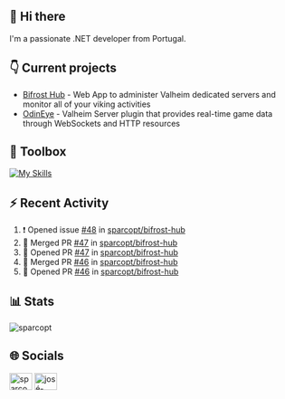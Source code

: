 ## 👋 Hi there

I'm a passionate .NET developer from Portugal.

## 👇 Current projects

- [Bifrost Hub](https://github.com/sparcopt/bifrost-hub) - Web App to administer Valheim dedicated servers and monitor all of your viking activities
- [OdinEye](https://github.com/sparcopt/odin-eye) - Valheim Server plugin that provides real-time game data through WebSockets and HTTP resources

## 🧰 Toolbox
[![My Skills](https://skillicons.dev/icons?i=cs,dotnet,bash,linux,git,docker,kubernetes,cassandra,mongodb,grafana,jenkins,kafka,raspberrypi,unity,vim)](https://skillicons.dev)

## :zap: Recent Activity
<!--START_SECTION:activity-->
1. ❗ Opened issue [#48](https://github.com/sparcopt/bifrost-hub/issues/48) in [sparcopt/bifrost-hub](https://github.com/sparcopt/bifrost-hub)
2. 🎉 Merged PR [#47](https://github.com/sparcopt/bifrost-hub/pull/47) in [sparcopt/bifrost-hub](https://github.com/sparcopt/bifrost-hub)
3. 💪 Opened PR [#47](https://github.com/sparcopt/bifrost-hub/pull/47) in [sparcopt/bifrost-hub](https://github.com/sparcopt/bifrost-hub)
4. 🎉 Merged PR [#46](https://github.com/sparcopt/bifrost-hub/pull/46) in [sparcopt/bifrost-hub](https://github.com/sparcopt/bifrost-hub)
5. 💪 Opened PR [#46](https://github.com/sparcopt/bifrost-hub/pull/46) in [sparcopt/bifrost-hub](https://github.com/sparcopt/bifrost-hub)
<!--END_SECTION:activity-->

## 📊 Stats
<p><img align="center" src="https://github-readme-stats.vercel.app/api/top-langs?username=sparcopt&show_icons=true&locale=en&layout=compact&theme=transparent" alt="sparcopt" /></p>

## 🌐 Socials
<p align="left">
<a href="https://twitter.com/sparcopt" target="blank"><img align="center" src="https://raw.githubusercontent.com/rahuldkjain/github-profile-readme-generator/master/src/images/icons/Social/twitter.svg" alt="sparcopt" height="30" width="40" /></a>
<a href="https://linkedin.com/in/josé-almeida-81a22795" target="blank"><img align="center" src="https://raw.githubusercontent.com/rahuldkjain/github-profile-readme-generator/master/src/images/icons/Social/linked-in-alt.svg" alt="josé-almeida-81a22795" height="30" width="40" /></a>
</p>
